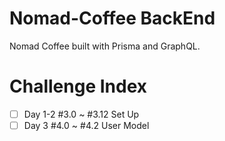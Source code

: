 # Nomad-Coffee BackEnd

Nomad Coffee built with Prisma and GraphQL.

# Challenge Index

- [ ] Day 1-2 #3.0 ~ #3.12 Set Up
- [ ] Day 3   #4.0 ~ #4.2  User Model